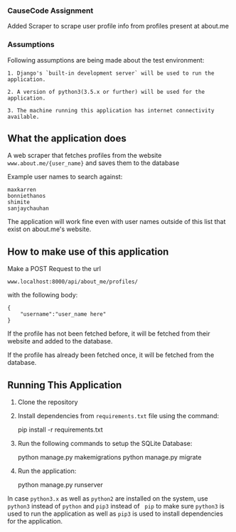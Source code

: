 ### CauseCode Assignment

Added Scraper to scrape user profile info from profiles present at  about.me

### Assumptions

Following assumptions are being made about the test environment:

    1. Django's `built-in development server` will be used to run the application.

    2. A version of python3(3.5.x or further) will be used for the application.

    3. The machine running this application has internet connectivity available.

## What the application does

A web scraper that fetches profiles from the website `www.about.me/{user_name}` and saves them to the database

Example user names to search against:

    maxkarren
    bonniethanos
    shimite
    sanjaychauhan

The application will work fine even with user names outside of this list that exist on about.me's website.

## How to make use of this application

Make a POST Request to the url

    www.localhost:8000/api/about_me/profiles/

with the following body:

    {
        "username":"user_name here"
    }

If the profile has not been fetched before, it will be fetched from their website and added to the database.

If the profile has already been fetched once, it will be fetched from the database.

## Running This Application

1. Clone the repository

2. Install dependencies from `requirements.txt` file using the command:

    pip install -r requirements.txt

3. Run the following commands to setup the SQLite Database:

    python manage.py makemigrations
    python manage.py migrate

4. Run the application:

    python manage.py runserver

In case `python3.x` as well as `python2` are installed on the system, use `python3` instead of `python` and `pip3` instead of ` pip` to make sure `python3` is used to run the application as well as `pip3` is used to install dependencies for the application.
